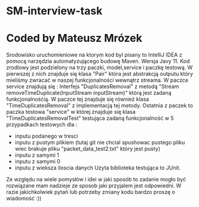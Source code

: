 # SM-interview-task
# Coded by Mateusz Mrózek
Srodowisko uruchomieniowe na ktorym kod byl pisany to IntelliJ IDEA z pomocą narzędzia automatyzującego budowę Maven. Wersja Javy 11.
Kod zrodlowy jest podzielony na trzy paczki, model,service i paczkę testową.
W pierwszej z nich znajduje się klasa "Pair" która jest abstrakcją outputu który mieliśmy zwracać w naszej funkcjonalności wewnątrz streama.
W paczce service znajdują się : Interfejs "DuplicatesRemoval" z metodą "Stream<Pair> removeTimeDuplicate(InputStream inputStream)" którą jest zadaną funkcjonalnośćią.
W paczce tej znajduje się również klasa "TimeDuplicatesRemoval" z implementacją tej metody.
Ostatnia z paczek to paczka testowa "service" w której znajduje się klasa "TimeDuplicatesRemovalTest" testująca zadaną funkcjonalność w 5 przypadkach testowych dla :
  - inputu podanego w tresci
  - inputu z pustym plikiem (tutaj git nie chcial spushowac pustego pliku wiec brakuje pliku "packet_data_test2.txt" który jest pusty) 
  - inputu z samymi 1 
  - inputu z samymi 0
  - inputu z wieksza iloscia danych
  Uzyta biblioteka testująca to JUnit.
  
  Ze względu na wiele pomysłów i idei w jaki sposób to zadanie mogło być rozwiązane mam nadzieje ze sposob jaki przyjalem jest odpowiedni.
  W razie jakichkolwiek pytań lub potrzeby zmiany kodu bardzo proszę o wiadomość :))
  
